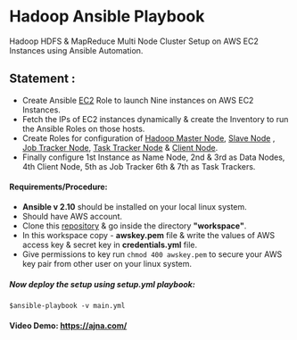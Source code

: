 Hadoop Ansible Playbook 
=======================

Hadoop HDFS & MapReduce Multi Node Cluster Setup on AWS EC2 Instances using Ansible Automation.

## Statement :

- Create Ansible [EC2](https://github.com/sheikhaafaq/hadoop-ansible-on-aws/tree/master/workspace/roles/ec2)  Role to launch Nine instances on AWS EC2 Instances.
- Fetch the IPs of EC2 instances dynamically & create the Inventory to run the Ansible Roles on those hosts.
- Create Roles for configuration of  [Hadoop Master Node](https://github.com/sheikhaafaq/hadoop-ansible-on-aws/tree/master/workspace/roles/namenode), [Slave Node](https://github.com/sheikhaafaq/hadoop-ansible-on-aws/tree/master/workspace/roles/datanode) , [Job Tracker Node](https://github.com/sheikhaafaq/hadoop-ansible-on-aws/tree/master/workspace/roles/jobtracker), [Task Tracker Node](https://github.com/sheikhaafaq/hadoop-ansible-on-aws/tree/master/workspace/roles/tasktracker) & [Client Node](https://github.com/sheikhaafaq/hadoop-ansible-on-aws/tree/master/workspace/roles/client).
- Finally configure 1st Instance as Name Node, 2nd & 3rd as Data Nodes, 4th Client Node, 5th as Job Tracker  6th & 7th as Task Trackers.


#### Requirements/Procedure:

- **Ansible v 2.10** should be installed on your local linux system.
- Should have AWS account.
- Clone this [repository](https://github.com/sheikhaafaq/hadoop-ansible-on-aws.git) & go inside the directory **"workspace"**.
- In this workspace copy - **awskey.pem** file & write the values of  AWS access key & secret key in **credentials.yml** file.
- Give permissions to key run `chmod 400 awskey.pem` to secure your AWS key pair from other user on your linux system.

##### Now deploy the setup using setup.yml playbook:

```
$ansible-playbook -v main.yml
```
                              
#### Video Demo: https://ajna.com/ 


